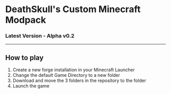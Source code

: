 # DeathSkull's Custom Minecraft Modpack

### Latest Version - Alpha v0.2

***

## How to play
1. Create a new forge installation in your Minecraft Launcher
2. Change the default Game Directory to a new folder
3. Download and move the 3 folders in the repository to the folder
4. Launch the game
